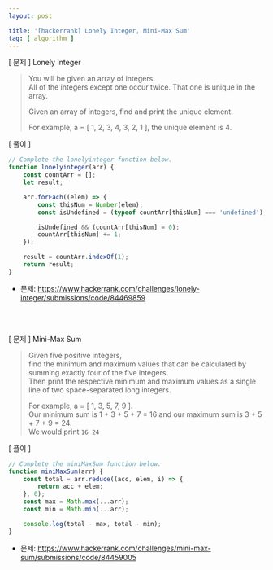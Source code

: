 ```yaml
---
layout: post

title: '[hackerrank] Lonely Integer, Mini-Max Sum'
tag: [ algorithm ]
---
```



[ 문제 ] Lonely Integer
  
> You will be given an array of integers.   
> All of the integers except one occur twice. That one is unique in the array.  
>  
> Given an array of integers, find and print the unique element.  
>  
> For example, a = [ 1, 2, 3, 4, 3, 2, 1 ], the unique element is 4.    


[ 풀이 ] 
```javascript
// Complete the lonelyinteger function below.
function lonelyinteger(arr) {
    const countArr = [];
    let result;

    arr.forEach((elem) => {
        const thisNum = Number(elem);
        const isUndefined = (typeof countArr[thisNum] === 'undefined'); 

        isUndefined && (countArr[thisNum] = 0);
        countArr[thisNum] += 1;
    });

    result = countArr.indexOf(1);
    return result;
}
```

* 문제: https://www.hackerrank.com/challenges/lonely-integer/submissions/code/84469859   
   
 <br>
 <br>
 

[ 문제 ] Mini-Max Sum
  
> Given five positive integers,   
> find the minimum and maximum values that can be calculated by summing exactly four of the five integers.   
> Then print the respective minimum and maximum values as a single line of two space-separated long integers.   
>   
> For example, a = [ 1, 3, 5, 7, 9 ].   
> Our minimum sum is 1 + 3 + 5 + 7 = 16 and our maximum sum is 3 + 5 + 7 + 9 = 24.  
> We would print `16 24`


[ 풀이 ] 
```javascript
// Complete the miniMaxSum function below.
function miniMaxSum(arr) {
    const total = arr.reduce((acc, elem, i) => {
        return acc + elem;
    }, 0);
    const max = Math.max(...arr);
    const min = Math.min(...arr);

    console.log(total - max, total - min);
}
```

* 문제: https://www.hackerrank.com/challenges/mini-max-sum/submissions/code/84459005
 
 
 
 
 
 
 
